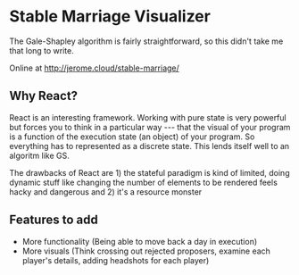# Stable Marriage Visualizer

The Gale-Shapley algorithm is fairly straightforward, so this didn't take me that long to write.

Online at http://jerome.cloud/stable-marriage/

## Why React?

React is an interesting framework. Working with pure state is very powerful but forces you to think in a particular way --- that the visual of your program is a function of the execution state (an object) of your program. So everything has to represented as a discrete state. This lends itself well to an algoritm like GS.

The drawbacks of React are 1) the stateful paradigm is kind of limited, doing dynamic stuff like changing the number of elements to be rendered feels hacky and dangerous and 2) it's a resource monster

## Features to add

- More functionality (Being able to move back a day in execution)
- More visuals (Think crossing out rejected proposers, examine each player's details, adding headshots for each player)
